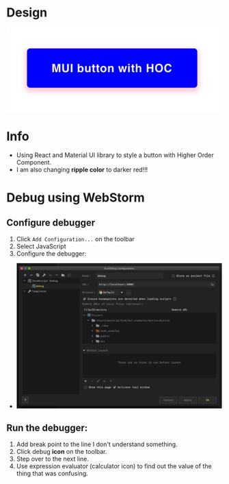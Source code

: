 # Design
![](./public/mui-button-hoc.gif)

# Info
- Using React and Material UI library to style a button with Higher Order
 Component.
- I am also changing **ripple color** to darker red!!!

# Debug using WebStorm

## Configure debugger
1. Click `Add Configuration...` on the toolbar
2. Select JavaScript
3. Configure the debugger:
  - ![](./public/config.png)
  
## Run the debugger:
1. Add break point to the line I don't understand something.
2. Click debug **icon** on the toolbar.
3. Step over to the next line.
4. Use expression evaluator (calculator icon) to find out the value of the
 thing that was confusing.